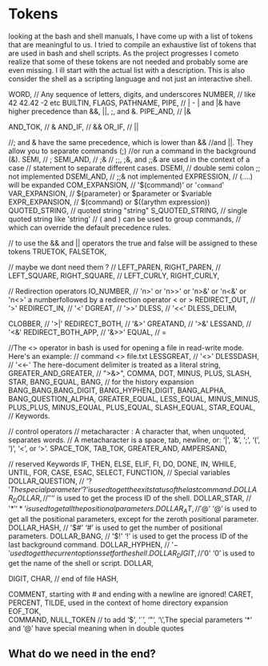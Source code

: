 # Tokens

looking at the bash and shell manuals, I have come up with a list of tokens that are meaningful to us. 
I tried to compile an exhaustive list of tokens that are used in bash and shell scripts.
As the project progresses I cometo realize that some of these tokens are not needed and probably some are even missing. 
I ill start with the actual list with a description. This is also consider the shell as a scripting language and not just an interactive shell.

WORD,  // Any sequence of letters, digits, and underscores
NUMBER, // like 42 42.42 -2 etc 
BUILTIN,
FLAGS,
PATHNAME, 
PIPE, // | - | and |& have higher precedence than &&, ||, ;, and &. 
PIPE_AND, // |&

AND_TOK, // &
AND_IF, 	// &&
OR_IF, // || 

//; and & have the same precedence, which is lower than && 
//and ||. They allow you to separate commands (;) 
//or run a command in the background (&).
SEMI, // ;
SEMI_AND, // ;&
// ;;, ;&, and ;;& are used in the context of a case 
// statement to separate different cases.
DSEMI, // double semi colon ;; not implemented
DSEMI_AND, // ;;& not implemented
EXPRESSION, // (....) will be expanded 
COM_EXPANSION, // '$(command)' or '`command`'
VAR_EXPANSION,  // ${parameter} or $parameter or $variable
EXPR_EXPANSION, // $(command) or $((arythm expression))
QUOTED_STRING, // quoted string "string" 
S_QUOTED_STRING, // single quoted string like 'string'
// ( and ) can be used to group commands, 
// which can override the default precedence rules.

// to use the && and || operators the true and false will be assigned to these tokens
TRUETOK,
FALSETOK, 

// maybe we dont need them ?
// LEFT_PAREN, RIGHT_PAREN, 
// LEFT_SQUARE, RIGHT_SQUARE,
// LEFT_CURLY, RIGHT_CURLY,

// Redirection operators
IO_NUMBER, // 'n>' or 'n>>' or 'n>&' or 'n<&' or 'n<>' a numberfollowed by a redirection operator < or >
REDIRECT_OUT, // '>'
REDIRECT_IN, // '<'
DGREAT, // '>>'
DLESS, // '<<'
DLESS_DELIM,

CLOBBER, // '>|'
REDIRECT_BOTH, // '&>'
GREATAND, // '>&'
LESSAND, // '<&'
REDIRECT_BOTH_APP, // '&>>'
EQUAL, // =

//The <> operator in bash is used for opening a file in read-write mode. Here's an example:
// command <> file.txt
LESSGREAT, 		// '<>'
DLESSDASH,	 // '<<-' The here-document delimiter is treated as a literal string,
GREATER_AND_GREATER, // ">&>",
COMMA, DOT, MINUS, PLUS, SLASH, STAR, BANG_EQUAL, BANG,
// for the history expansion
BANG_BANG,BANG_DIGIT, BANG_HYPHEN_DIGIT, BANG_ALPHA, BANG_QUESTION_ALPHA,
GREATER_EQUAL, LESS_EQUAL, MINUS_MINUS, PLUS_PLUS,
MINUS_EQUAL, PLUS_EQUAL, SLASH_EQUAL, STAR_EQUAL,
// Keywords.

// control operators
// metacharacter : A character that, when unquoted, separates words. 
// A metacharacter is a space, tab, newline, or: ‘|’, ‘&’, ‘;’, ‘(’, ‘)’, ‘<’, or ‘>’.
SPACE_TOK, TAB_TOK, GREATER_AND, 
AMPERSAND,

// reserved Keywords
IF, THEN, ELSE, ELIF, FI, DO, DONE, IN,
WHILE, UNTIL, FOR, CASE, 
ESAC, SELECT, FUNCTION,
// Special variables
DOLLAR_QUESTION, // '$?'  The special parameter ‘?’ is used to get the exit status of the last command.
DOLLAR_DOLLAR, // '$$' ‘$’ is used to get the process ID of the shell.
DOLLAR_STAR, // '$*' ‘*’ is used to get all the positional parameters.
DOLLAR_AT, // '$@'  ‘@’ is used to get all the positional parameters, except for the zeroth positional parameter.
DOLLAR_HASH, // '$#'  ‘#’ is used to get the number of positional parameters.
DOLLAR_BANG, // '$!'  ‘!’ is used to get the process ID of the last background command.
DOLLAR_HYPHEN, // '$-' used to get the current options set for the shell.	 
DOLLAR_DIGIT, // '$0' ‘0’ is used to get the name of the shell or script.
DOLLAR,

DIGIT, CHAR,
// end of file
HASH, 

COMMENT, starting with # and ending with a newline are ignored!
CARET, PERCENT, 
TILDE, used in the context of home directory expansion
EOF_TOK,  
COMMAND,
NULL_TOKEN
// to add ‘$’, ‘`’, ‘"’, ‘\’,The special parameters ‘*’ and ‘@’ have special meaning when in double quotes


## What do we need in the end?

